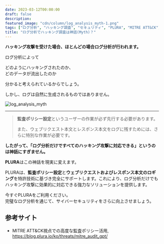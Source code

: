 ```yaml
---
date: 2023-03-12T00:00:00
draft: false
description: 
featured_image: "cdn/column/log_analysis_myth-1.png"
tags: ["ログ分析", "ハッキング調査", "セキュリティ", "PLURA", "MITRE ATT&CK"]
title: "ログ分析でハッキング調査は神話(Myth)？"
---
```


**ハッキング攻撃を受けた場合、ほとんどの場合ログ分析が行われます。**

ログ分析によって

どのようにハッキングされたのか、  
どのデータが流出したのか  

分かると考えられているからでしょう。

しかし、ログは自然に生成されるものではありません。

![log_analysis_myth](https://blog.plura.io/cdn/column/log_analysis_myth-1.png)
<!--more-->
---

> **監査ポリシー設定**というユーザーの作業が必ず先行する必要があります。  
> 
> また、ウェブリクエスト本文とレスポンス本文をログに残すためには、さらに特別な作業が必要です。

**したがって、「ログ分析だけですべてのハッキング攻撃に対応できる」というのは神話にすぎません。**

**PLURA**はこの神話を現実に変えます。

PLURAは、**監査ポリシー設定**と**ウェブリクエストおよびレスポンス本文のロギング**を特許技術に基づき完全にサポートします。これにより、ログ分析だけでもハッキング攻撃に効果的に対応できる強力なソリューションを提供します。  

今すぐPLURAをご利用ください。  
完璧なログ分析を通じて、サイバーセキュリティをさらに向上させましょう。

## 参考サイト
* MITRE ATT&CK視点での高度な監査ポリシー活用, https://blog.plura.io/ko/threats/mitre_audit_gpt/
